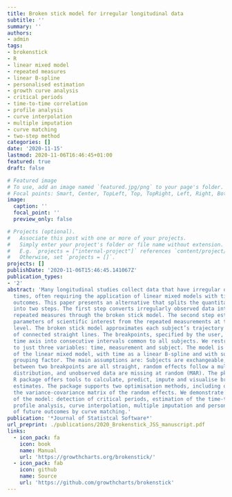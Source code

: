 ```yaml
---
title: Broken stick model for irregular longitudinal data
subtitle: ''
summary: ''
authors:
- admin
tags:
- brokenstick
- R
- linear mixed model
- repeated measures
- linear B-spline
- personalised estimation
- growth curve analysis
- critical periods
- time-to-time correlation
- profile analysis
- curve interpolation
- multiple imputation
- curve matching
- two-step method
categories: []
date: '2020-11-15'
lastmod: 2020-11-06T16:46:45+01:00
featured: true
draft: false

# Featured image
# To use, add an image named `featured.jpg/png` to your page's folder.
# Focal points: Smart, Center, TopLeft, Top, TopRight, Left, Right, BottomLeft, Bottom, BottomRight.
image:
  caption: ''
  focal_point: ''
  preview_only: false

# Projects (optional).
#   Associate this post with one or more of your projects.
#   Simply enter your project's folder or file name without extension.
#   E.g. `projects = ["internal-project"]` references `content/project/deep-learning/index.md`.
#   Otherwise, set `projects = []`.
projects: []
publishDate: '2020-11-06T15:46:45.141067Z'
publication_types:
- '2'
abstract: 'Many longitudinal studies collect data that have irregular observation
  times, often requiring the application of linear mixed models with time-varying
  outcomes. This paper presents an alternative that splits the quantitative analysis
  into two steps. The first step converts irregularly observed data into a set of
  repeated measures through the broken stick model. The second step estimates the
  parameters of scientific interest from the repeated measurements at the subject
  level. The broken stick model approximates each subject’s trajectory by a series
  of connected straight lines. The breakpoints, specified by the user, divide the
  time axis into consecutive intervals common to all subjects. We restrict the methodology
  to just three variables: time, measurement and subject. The model is a special case
  of the linear mixed model, with time as a linear B-spline and with subject as the
  grouping factor. The main assumptions are: Subjects are exchangeable, trajectories
  between two breakpoints are all straight, random effects follow a multivariate normal
  distribution, and unobserved data are missing at random (MAR). The pkgbrokenstick
  R package offers tools to calculate, predict, impute and visualise broken stick
  estimates. The package supports two optimisation methods, including options to constrain
  the variance-covariance matrix of the random effects. We demonstrate a few applications
  of the model: detection of critical periods, estimation of the time-to-time correlations,
  profile analysis, curve interpolation, multiple imputation and personalised prediction
  of future outcomes by curve matching.'
publication: '*Journal of Statistcal Software*'
url_preprint: ./publications/2020_Brokenstick_JSS_manuscript.pdf
links:
  - icon_pack: fa
    icon: book
    name: Manual
    url: 'https://growthcharts.org/brokenstick/'
  - icon_pack: fab
    icon: github
    name: Source
    url: 'https://github.com/growthcharts/brokenstick'
---
```

